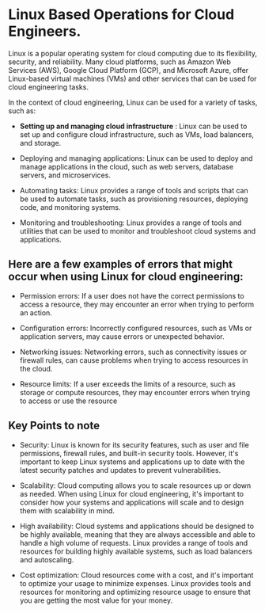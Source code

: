 # Linux Based Operations for Cloud Engineers.
Linux is a popular operating system for cloud computing due to its flexibility, security, and reliability. Many cloud platforms, such as Amazon Web Services (AWS), Google Cloud Platform (GCP), and Microsoft Azure, offer Linux-based virtual machines (VMs) and other services that can be used for cloud engineering tasks.

In the context of cloud engineering, Linux can be used for a variety of tasks, such as:

* **Setting up and managing cloud infrastructure** : Linux can be used to set up and configure cloud infrastructure, such as VMs, load balancers, and storage.

* Deploying and managing applications: Linux can be used to deploy and manage applications in the cloud, such as web servers, database servers, and microservices.

* Automating tasks: Linux provides a range of tools and scripts that can be used to automate tasks, such as provisioning resources, deploying code, and monitoring systems.

* Monitoring and troubleshooting: Linux provides a range of tools and utilities that can be used to monitor and troubleshoot cloud systems and applications.

## Here are a few examples of errors that might occur when using Linux for cloud engineering:

* Permission errors: If a user does not have the correct permissions to access a resource, they may encounter an error when trying to perform an action.

* Configuration errors: Incorrectly configured resources, such as VMs or application servers, may cause errors or unexpected behavior.

* Networking issues: Networking errors, such as connectivity issues or firewall rules, can cause problems when trying to access resources in the cloud.

* Resource limits: If a user exceeds the limits of a resource, such as storage or compute resources, they may encounter errors when trying to access or use the resource

## Key Points to note
* Security: Linux is known for its security features, such as user and file permissions, firewall rules, and built-in security tools. However, it's important to keep Linux systems and applications up to date with the latest security patches and updates to prevent vulnerabilities.

* Scalability: Cloud computing allows you to scale resources up or down as needed. When using Linux for cloud engineering, it's important to consider how your systems and applications will scale and to design them with scalability in mind.

* High availability: Cloud systems and applications should be designed to be highly available, meaning that they are always accessible and able to handle a high volume of requests. Linux provides a range of tools and resources for building highly available systems, such as load balancers and autoscaling.

* Cost optimization: Cloud resources come with a cost, and it's important to optimize your usage to minimize expenses. Linux provides tools and resources for monitoring and optimizing resource usage to ensure that you are getting the most value for your money.
